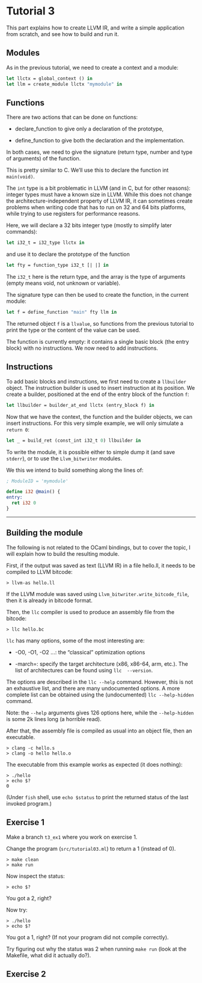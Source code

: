 # Tutorial 3

This part explains how to create LLVM IR, and write a simple application from scratch, and see how to build and run it.

## Modules

As in the previous tutorial, we need to create a context and a module:

``` OCaml
let llctx = global_context () in
let llm = create_module llctx "mymodule" in
``` 

## Functions

There are two actions that can be done on functions:

- declare_function to give only a declaration of the prototype,

- define_function to give both the declaration and the implementation.

In both cases, we need to give the signature (return type, number and type of arguments) of the function.

This is pretty similar to C. We’ll use this to declare the function int `main(void)`.

The `int` type is a bit problematic in LLVM (and in C, but for other reasons): integer types must have a known size in LLVM. While this does not change the architecture-independent property of LLVM IR, it can sometimes create problems when writing code that has to run on 32 and 64 bits platforms, while trying to use registers for performance reasons.

Here, we will declare a 32 bits integer type (mostly to simplify later commands):

``` OCaml
let i32_t = i32_type llctx in
```

and use it to declare the prototype of the function

``` OCaml
let fty = function_type i32_t [| |] in
```

The `i32_t` here is the return type, and the array is the type of arguments (empty means void, not unknown or variable).

The signature type can then be used to create the function, in the current module:

``` OCaml
let f = define_function "main" fty llm in
```

The returned object `f` is a `llvalue`, so functions from the previous tutorial to print the type or the content of the value can be used.

The function is currently empty: it contains a single basic block (the entry block) with no instructions. We now need to add instructions.

## Instructions

To add basic blocks and instructions, we first need to create a `llbuilder` object. The instruction builder is used to insert instruction at its position. We create a builder, positioned at the end of the entry block of the function `f`:

``` OCaml
let llbuilder = builder_at_end llctx (entry_block f) in
```

Now that we have the context, the function and the builder objects, we can insert instructions. For this very simple example, we will only simulate a `return 0`:

``` OCaml
let _ = build_ret (const_int i32_t 0) llbuilder in
```

To write the module, it is possible either to simple dump it (and save `stderr`), or to use the `Llvm_bitwriter` modules.

We this we intend to build something along the lines of:

``` LLVM
; ModuleID = 'mymodule'

define i32 @main() {
entry:
  ret i32 0
}
```

---

## Building the module

The following is not related to the OCaml bindings, but to cover the topic, I will explain how to build the resulting module.

First, if the output was saved as text (LLVM IR) in a file hello.ll, it needs to be compiled to LLVM bitcode:

``` shell
> llvm-as hello.ll
```

If the LLVM module was saved using `Llvm_bitwriter.write_bitcode_file`, then it is already in bitcode format.

Then, the `llc` compiler is used to produce an assembly file from the bitcode:

``` shell
> llc hello.bc
```

`llc` has many options, some of the most interesting are:

- -O0, -O1, -O2 ...: the “classical” optimization options

-  -march=<arch>: specify the target architecture (x86, x86-64, arm, etc.). The list of architectures can be found using `llc 
--version`.

The options are described in the `llc --help` command. However, this is not an exhaustive list, and there are many undocumented options. A more complete list can be obtained using the (undocumented) `llc --help-hidden` command.

Note: the `--help` arguments gives 126 options here, while the `--help-hidden` is some 2k lines long (a horrible read).

After that, the assembly file is compiled as usual into an object file, then an executable.

``` shell
> clang -c hello.s
> clang -o hello hello.o
```

The executable from this example works as expected (it does nothing):

``` shell
> ./hello
> echo $?
0
```

(Under `fish` shell, use `echo $status` to print the returned status of the last invoked program.)

## Exercise 1

Make a branch `t3_ex1` where you work on exercise 1.

Change the program (`src/tutorial03.ml`) to return a 1 (instead of 0).

``` shell
> make clean
> make run
```

Now inspect the status:

``` shell
> echo $?
```

You got a 2, right?

Now try:

``` shell
> ./hello
> echo $?
```

You got a 1, right? (If not your program did not compile correctly).

Try figuring out why the status was 2 when running `make run` (look at the Makefile, what did it actually do?).

## Exercise 2
